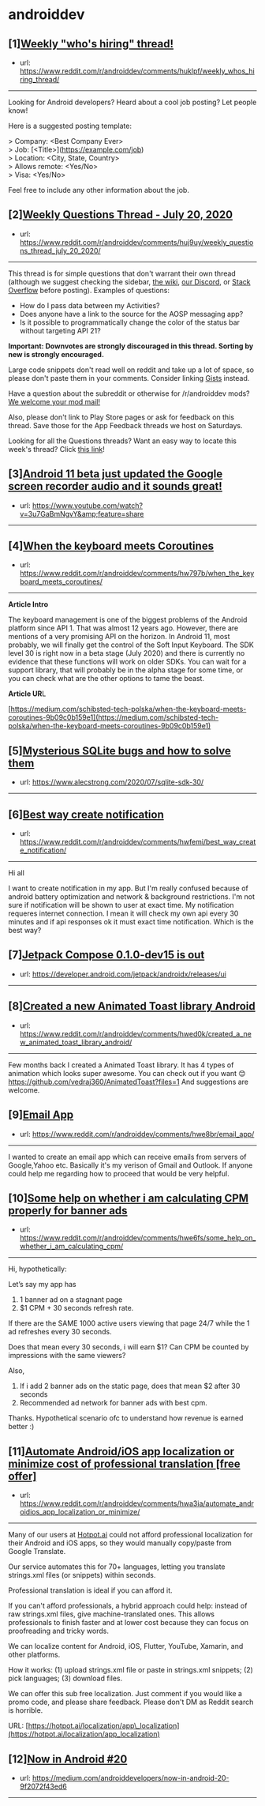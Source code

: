 # androiddev
## [1][Weekly "who's hiring" thread!](https://www.reddit.com/r/androiddev/comments/huklpf/weekly_whos_hiring_thread/)
- url: https://www.reddit.com/r/androiddev/comments/huklpf/weekly_whos_hiring_thread/
---
Looking for Android developers? Heard about a cool job posting? Let people know!

Here is a suggested posting template:

&gt; Company: &lt;Best Company Ever&gt;  
&gt; Job: [&lt;Title&gt;]\(https://example.com/job)  
&gt; Location: &lt;City, State, Country&gt;  
&gt; Allows remote: &lt;Yes/No&gt;  
&gt; Visa: &lt;Yes/No&gt;  

Feel free to include any other information about the job.
## [2][Weekly Questions Thread - July 20, 2020](https://www.reddit.com/r/androiddev/comments/huj9uy/weekly_questions_thread_july_20_2020/)
- url: https://www.reddit.com/r/androiddev/comments/huj9uy/weekly_questions_thread_july_20_2020/
---
This thread is for simple questions that don't warrant their own thread (although we suggest checking the sidebar, [the wiki](http://www.reddit.com/r/androiddev/wiki/), [our Discord](https://discord.gg/D2cNrqX), or [Stack Overflow](http://stackoverflow.com) before posting). Examples of questions:

* How do I pass data between my Activities?
* Does anyone have a link to the source for the AOSP messaging app?
* Is it possible to programmatically change the color of the status bar without targeting API 21?

**Important: Downvotes are strongly discouraged in this thread. Sorting by new is strongly encouraged.**

Large code snippets don't read well on reddit and take up a lot of space, so please don't paste them in your comments. Consider linking [Gists](https://gist.github.com) instead.

Have a question about the subreddit or otherwise for /r/androiddev mods? [We welcome your mod mail!](http://www.reddit.com/message/compose?to=%2Fr%2Fandroiddev)

Also, please don't link to Play Store pages or ask for feedback on this thread. Save those for the App Feedback threads we host on Saturdays.

Looking for all the Questions threads? Want an easy way to locate this week's thread? Click [this link](https://www.reddit.com/r/androiddev/search?q=title%3A%22questions+thread%22+author%3A%22AutoModerator%22&amp;restrict_sr=on&amp;sort=new&amp;t=all)!
## [3][Android 11 beta just updated the Google screen recorder audio and it sounds great!](https://www.reddit.com/r/androiddev/comments/hw7ht7/android_11_beta_just_updated_the_google_screen/)
- url: https://www.youtube.com/watch?v=3u7GaBmNgvY&amp;feature=share
---

## [4][When the keyboard meets Coroutines](https://www.reddit.com/r/androiddev/comments/hw797b/when_the_keyboard_meets_coroutines/)
- url: https://www.reddit.com/r/androiddev/comments/hw797b/when_the_keyboard_meets_coroutines/
---
**Article Intro**

The keyboard management is one of the biggest problems of the Android platform since API 1. That was almost 12 years ago. However, there are mentions of a very promising API on the horizon. In Android 11, most probably, we will finally get the control of the Soft Input Keyboard. The SDK level 30 is right now in a beta stage (July 2020) and there is currently no evidence that these functions will work on older SDKs. You can wait for a support library, that will probably be in the alpha stage for some time, or you can check what are the other options to tame the beast.

**Article UR**L

[https://medium.com/schibsted-tech-polska/when-the-keyboard-meets-coroutines-9b09c0b159e1](https://medium.com/schibsted-tech-polska/when-the-keyboard-meets-coroutines-9b09c0b159e1)
## [5][Mysterious SQLite bugs and how to solve them](https://www.reddit.com/r/androiddev/comments/hvvm48/mysterious_sqlite_bugs_and_how_to_solve_them/)
- url: https://www.alecstrong.com/2020/07/sqlite-sdk-30/
---

## [6][Best way create notification](https://www.reddit.com/r/androiddev/comments/hwfemi/best_way_create_notification/)
- url: https://www.reddit.com/r/androiddev/comments/hwfemi/best_way_create_notification/
---
Hi all

I want to create notification in my app. But I'm really confused because of android battery optimization and network &amp; background restrictions.  I'm not sure if notification will be shown to user at exact time. My notification requeres internet connection.  I mean it will check my own api every 30 minutes and if api responses ok  it must exact time notification. Which is the best way?
## [7][Jetpack Compose 0.1.0-dev15 is out](https://www.reddit.com/r/androiddev/comments/hw1qv6/jetpack_compose_010dev15_is_out/)
- url: https://developer.android.com/jetpack/androidx/releases/ui
---

## [8][Created a new Animated Toast library Android](https://www.reddit.com/r/androiddev/comments/hwed0k/created_a_new_animated_toast_library_android/)
- url: https://www.reddit.com/r/androiddev/comments/hwed0k/created_a_new_animated_toast_library_android/
---
Few months back I created a Animated Toast library. It has 4 types of animation which looks super awesome. 
You can check out if you want 😊 
https://github.com/vedraj360/AnimatedToast?files=1
And suggestions are welcome.
## [9][Email App](https://www.reddit.com/r/androiddev/comments/hwe8br/email_app/)
- url: https://www.reddit.com/r/androiddev/comments/hwe8br/email_app/
---
I wanted to create an email app which can receive emails from servers of Google,Yahoo etc. Basically it's my verison of Gmail and Outlook. If anyone could help me regarding how to proceed that would be very helpful.
## [10][Some help on whether i am calculating CPM properly for banner ads](https://www.reddit.com/r/androiddev/comments/hwe6fs/some_help_on_whether_i_am_calculating_cpm/)
- url: https://www.reddit.com/r/androiddev/comments/hwe6fs/some_help_on_whether_i_am_calculating_cpm/
---
Hi, hypothetically:

Let’s say my app has 
1. 1 banner ad on a stagnant page
2. $1 CPM + 30 seconds refresh rate. 

If there are the SAME 1000 active users viewing that page 24/7 while the 1 ad refreshes every 30 seconds.

Does that mean every 30 seconds, i will earn $1? Can CPM be counted by impressions with the same viewers? 


Also,
1. If i add 2 banner ads on the static page, does that mean $2 after 30 seconds
2. Recommended ad network for banner ads with best cpm.

Thanks. Hypothetical scenario ofc to understand how revenue is earned better :)
## [11][Automate Android/iOS app localization or minimize cost of professional translation [free offer]](https://www.reddit.com/r/androiddev/comments/hwa3ia/automate_androidios_app_localization_or_minimize/)
- url: https://www.reddit.com/r/androiddev/comments/hwa3ia/automate_androidios_app_localization_or_minimize/
---
Many of our users at [Hotpot.ai](https://Hotpot.ai) could not afford professional localization for their Android and iOS apps, so they would manually copy/paste from Google Translate.

Our service automates this for 70+ languages, letting you translate strings.xml files (or snippets) within seconds.

Professional translation is ideal if you can afford it.

If you can't afford professionals, a hybrid approach could help: instead of raw strings.xml files, give machine-translated ones. This allows professionals to finish faster and at lower cost because they can focus on proofreading and tricky words.

We can localize content for Android, iOS, Flutter, YouTube, Xamarin, and other platforms.

How it works: (1) upload strings.xml file or paste in strings.xml snippets; (2) pick languages; (3) download files.

We can offer this sub free localization. Just comment if you would like a promo code, and please share feedback. Please don't DM as Reddit search is horrible.

URL: [https://hotpot.ai/localization/app\_localization](https://hotpot.ai/localization/app_localization)
## [12][Now in Android #20](https://www.reddit.com/r/androiddev/comments/hwdzfe/now_in_android_20/)
- url: https://medium.com/androiddevelopers/now-in-android-20-9f2072f43ed6
---

